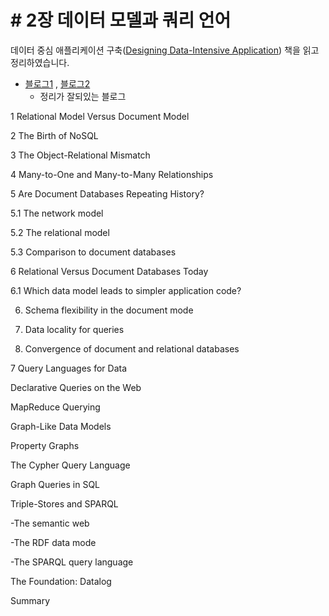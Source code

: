 # \# 2장 데이터 모델과 쿼리 언어

데이터 중심 애플리케이션 구축\([Designing Data-Intensive Application](https://www.amazon.co.uk/Designing-Data-Intensive-Applications-Reliable-Maintainable/dp/1449373321/ref=sr_1_1?crid=19FEOM6Z8O3TT&dchild=1&keywords=designing+data-intensive+applications&qid=1589505997&sprefix=desinging+%2Caps%2C-1&sr=8-1)\) 책을 읽고 정리하였습니다.



* [블로그1](https://johngrib.github.io/wiki/d-i-a-02-data-models-and-query-languages/) , [블로그2](https://astrod.github.io/data/2019/07/27/%EB%8D%B0%EC%9D%B4%ED%84%B0-%EC%A4%91%EC%8B%AC-%EC%95%A0%ED%94%8C%EB%A6%AC%EC%BC%80%EC%9D%B4%EC%85%98-%EC%84%A4%EA%B3%84-2%EC%9E%A5-%EB%8D%B0%EC%9D%B4%ED%84%B0-%EB%AA%A8%EB%8D%B8%EA%B3%BC-%EC%A7%88%EC%9D%98-%EC%96%B8%EC%96%B4/)
  * 정리가 잘되있는 블로그 

1 Relational Model Versus Document Model

2 The Birth of NoSQL

3 The Object-Relational Mismatch

4 Many-to-One and Many-to-Many Relationships

5 Are Document Databases Repeating History?

5.1 The network model

5.2 The relational model

5.3 Comparison to document databases

6 Relational Versus Document Databases Today

6.1 Which data model leads to simpler application code?

6. Schema flexibility in the document mode

6. Data locality for queries

6. Convergence of document and relational databases

7 Query Languages for Data



Declarative Queries on the Web

MapReduce Querying

Graph-Like Data Models

Property Graphs

The Cypher Query Language

Graph Queries in SQL

Triple-Stores and SPARQL

-The semantic web

-The RDF data mode

-The SPARQL query language



The Foundation: Datalog

Summary

